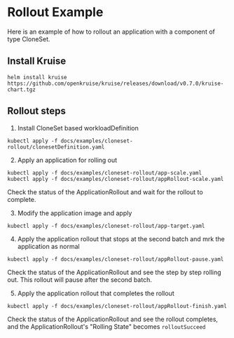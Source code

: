 # Rollout Example

Here is an example of how to rollout an application with a component of type CloneSet.

## Install Kruise

```shell 
helm install kruise https://github.com/openkruise/kruise/releases/download/v0.7.0/kruise-chart.tgz
```

## Rollout steps

1. Install CloneSet based workloadDefinition

```shell
kubectl apply -f docs/examples/cloneset-rollout/clonesetDefinition.yaml
```

2. Apply an application for rolling out
```shell
kubectl apply -f docs/examples/cloneset-rollout/app-scale.yaml
kubectl apply -f docs/examples/cloneset-rollout/appRollout-scale.yaml
```
Check the status of the ApplicationRollout and wait for the rollout to complete.

3. Modify the application image and apply
```shell
kubectl apply -f docs/examples/cloneset-rollout/app-target.yaml
```

4. Apply the application rollout that stops at the second batch and mrk the application as normal
```shell
kubectl apply -f docs/examples/cloneset-rollout/appRollout-pause.yaml
```

Check the status of the ApplicationRollout and see the step by step rolling out. This rollout
will pause after the second batch.

5. Apply the application rollout that completes the rollout
```shell
kubectl apply -f docs/examples/cloneset-rollout/appRollout-finish.yaml
```

Check the status of the ApplicationRollout and see the rollout completes, and the
ApplicationRollout's "Rolling State" becomes `rolloutSucceed`